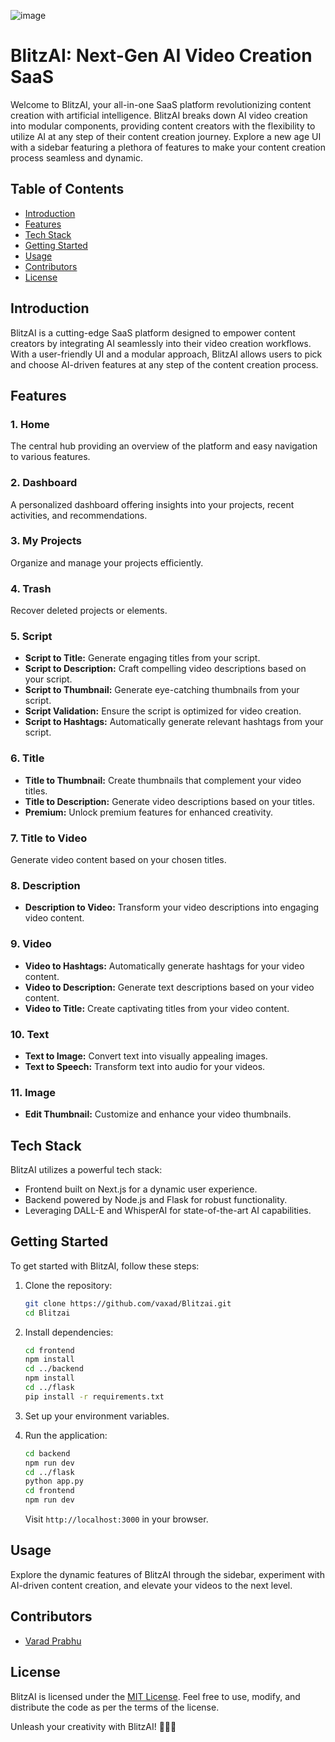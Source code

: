 ![image](https://res.cloudinary.com/db670bhmc/image/upload/v1707140978/tsmkrk57gr2zekgksrlt.png)

# BlitzAI: Next-Gen AI Video Creation SaaS

Welcome to BlitzAI, your all-in-one SaaS platform revolutionizing content creation with artificial intelligence. BlitzAI breaks down AI video creation into modular components, providing content creators with the flexibility to utilize AI at any step of their content creation journey. Explore a new age UI with a sidebar featuring a plethora of features to make your content creation process seamless and dynamic.

## Table of Contents

- [Introduction](#introduction)
- [Features](#features)
- [Tech Stack](#tech-stack)
- [Getting Started](#getting-started)
- [Usage](#usage)
- [Contributors](#contributors)
- [License](#license)

## Introduction

BlitzAI is a cutting-edge SaaS platform designed to empower content creators by integrating AI seamlessly into their video creation workflows. With a user-friendly UI and a modular approach, BlitzAI allows users to pick and choose AI-driven features at any step of the content creation process.

## Features

### 1. Home

The central hub providing an overview of the platform and easy navigation to various features.

### 2. Dashboard

A personalized dashboard offering insights into your projects, recent activities, and recommendations.

### 3. My Projects

Organize and manage your projects efficiently.

### 4. Trash

Recover deleted projects or elements.

### 5. Script

- **Script to Title:** Generate engaging titles from your script.
- **Script to Description:** Craft compelling video descriptions based on your script.
- **Script to Thumbnail:** Generate eye-catching thumbnails from your script.
- **Script Validation:** Ensure the script is optimized for video creation.
- **Script to Hashtags:** Automatically generate relevant hashtags from your script.

### 6. Title

- **Title to Thumbnail:** Create thumbnails that complement your video titles.
- **Title to Description:** Generate video descriptions based on your titles.
- **Premium:** Unlock premium features for enhanced creativity.

### 7. Title to Video

Generate video content based on your chosen titles.

### 8. Description

- **Description to Video:** Transform your video descriptions into engaging video content.

### 9. Video

- **Video to Hashtags:** Automatically generate hashtags for your video content.
- **Video to Description:** Generate text descriptions based on your video content.
- **Video to Title:** Create captivating titles from your video content.

### 10. Text

- **Text to Image:** Convert text into visually appealing images.
- **Text to Speech:** Transform text into audio for your videos.

### 11. Image

- **Edit Thumbnail:** Customize and enhance your video thumbnails.

## Tech Stack

BlitzAI utilizes a powerful tech stack:

- Frontend built on Next.js for a dynamic user experience.
- Backend powered by Node.js and Flask for robust functionality.
- Leveraging DALL-E and WhisperAI for state-of-the-art AI capabilities.

## Getting Started

To get started with BlitzAI, follow these steps:

1. Clone the repository:

   ```bash
   git clone https://github.com/vaxad/Blitzai.git
   cd Blitzai
   ```

2. Install dependencies:

   ```bash
   cd frontend
   npm install
   cd ../backend
   npm install
   cd ../flask
   pip install -r requirements.txt
   ```

3. Set up your environment variables.

4. Run the application:

   ```bash
   cd backend
   npm run dev
   cd ../flask
   python app.py
   cd frontend
   npm run dev
   ```

   Visit `http://localhost:3000` in your browser.

## Usage

Explore the dynamic features of BlitzAI through the sidebar, experiment with AI-driven content creation, and elevate your videos to the next level.

## Contributors

- [Varad Prabhu](https://github.com/vaxad)

## License

BlitzAI is licensed under the [MIT License](LICENSE). Feel free to use, modify, and distribute the code as per the terms of the license.

Unleash your creativity with BlitzAI! 🚀🎥✨
